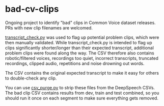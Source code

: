 # bad-cv-clips
Ongoing project to identify "bad" clips in Common Voice dataset releases. PRs with new clip filenames are welcomed.

[transcript_check.py](https://github.com/dabinat/deepspeech-tools/blob/master/transcript_check.py) was used to flag up potential problem clips, which were then manually validated. While transcript_check.py is intended to flag up clips significantly shorter/longer than their expected transcript, additional problem clips were found along the way. The CSV therefore also contains robotic/filtered voices, recordings too quiet, incorrect transcripts, truncated recordings, clipped audio, repetitions and noise drowning out words.

The CSV contains the original expected transcript to make it easy for others to double-check any clip.

You can use [csv_purge.py](https://github.com/dabinat/deepspeech-tools/blob/master/csv_purge.py) to strip these files from the DeepSpeech CSVs. The bad clip CSV contains results from dev, train and test combined, so you should run it once on each segment to make sure everything gets removed.
